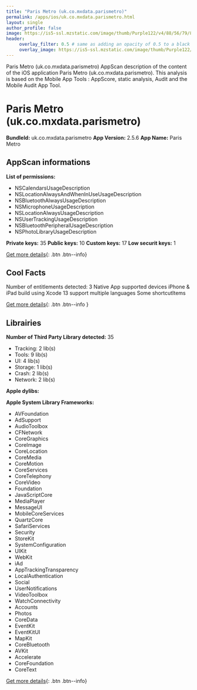```yaml
---
title: "Paris Metro (uk.co.mxdata.parismetro)"
permalink: /apps/ios/uk.co.mxdata.parismetro.html
layout: single
author_profile: false
image: https://is5-ssl.mzstatic.com/image/thumb/Purple122/v4/88/56/79/88567943-2555-faff-9b4b-9696946d18e0/AppIcon-Paris-1x_U007emarketing-0-9-0-85-220.png/512x512bb.jpg
header: 
     overlay_filter: 0.5 # same as adding an opacity of 0.5 to a black background
     overlay_image: https://is5-ssl.mzstatic.com/image/thumb/Purple122/v4/88/56/79/88567943-2555-faff-9b4b-9696946d18e0/AppIcon-Paris-1x_U007emarketing-0-9-0-85-220.png/512x512bb.jpg
---
```

Paris Metro (uk.co.mxdata.parismetro) AppScan description of the content of the iOS application Paris Metro (uk.co.mxdata.parismetro). This analysis is based on the Mobile App Tools : AppScore, static analysis, Audit and the Mobile Audit App Tool.

# Paris Metro (uk.co.mxdata.parismetro)

**BundleId:** uk.co.mxdata.parismetro
**App Version:** 2.5.6
**App Name:** Paris Metro


## AppScan informations 

**List of permissions:** 
- NSCalendarsUsageDescription
- NSLocationAlwaysAndWhenInUseUsageDescription
- NSBluetoothAlwaysUsageDescription
- NSMicrophoneUsageDescription
- NSLocationAlwaysUsageDescription
- NSUserTrackingUsageDescription
- NSBluetoothPeripheralUsageDescription
- NSPhotoLibraryUsageDescription
  
  
**Private keys:** 35
**Public keys:** 10
**Custom keys:** 17
**Low securit keys:** 1
  
[Get more details](/pricing.html){: .btn .btn--info}

## Cool Facts

Number of entitlements detected: 3
Native App
supported devices iPhone & iPad
build using Xcode 13
support multiple languages
Some shortcutItems 
  
[Get more details](/pricing.html){: .btn .btn--info }

## Librairies 
**Number of Third Party Library detected:** 35
- Tracking: 2 lib(s)
- Tools: 9 lib(s)
- UI: 4 lib(s)
- Storage: 1 lib(s)
- Crash: 2 lib(s)
- Network: 2 lib(s)


**Apple dylibs:**


**Apple System Library Frameworks:**
- AVFoundation
- AdSupport
- AudioToolbox
- CFNetwork
- CoreGraphics
- CoreImage
- CoreLocation
- CoreMedia
- CoreMotion
- CoreServices
- CoreTelephony
- CoreVideo
- Foundation
- JavaScriptCore
- MediaPlayer
- MessageUI
- MobileCoreServices
- QuartzCore
- SafariServices
- Security
- StoreKit
- SystemConfiguration
- UIKit
- WebKit
- iAd
- AppTrackingTransparency
- LocalAuthentication
- Social
- UserNotifications
- VideoToolbox
- WatchConnectivity
- Accounts
- Photos
- CoreData
- EventKit
- EventKitUI
- MapKit
- CoreBluetooth
- AVKit
- Accelerate
- CoreFoundation
- CoreText


  
[Get more details](/pricing.html){: .btn .btn--info}

